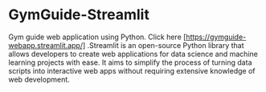 # GymGuide-Streamlit
Gym guide web application using Python. Click here [https://gymguide-webapp.streamlit.app/] .Streamlit is an open-source Python library that allows developers to create web applications for data science and machine learning projects with ease. It aims to simplify the process of turning data scripts into interactive web apps without requiring extensive knowledge of web development. 
